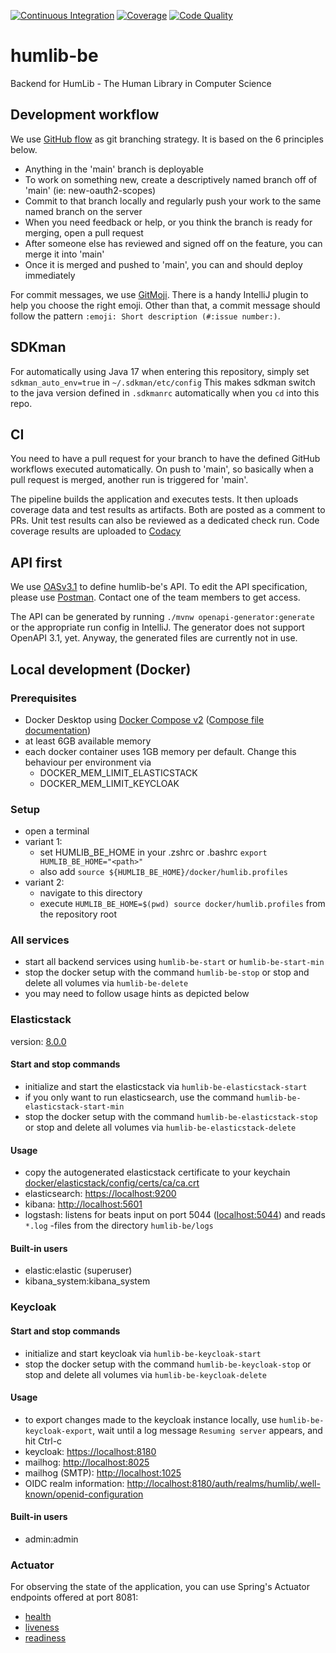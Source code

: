 [![Continuous Integration](https://github.com/humlib/humlib-be/actions/workflows/ci.yml/badge.svg)](https://github.com/humlib/humlib-be/actions/workflows/ci.yml)
[![Coverage](https://app.codacy.com/project/badge/Coverage/84542710b77741a58541b8864dc3b007)](https://www.codacy.com/gh/humlib/humlib-be/dashboard?utm_source=github.com&amp;utm_medium=referral&amp;utm_content=humlib/humlib-be&amp;utm_campaign=Badge_Coverage)
[![Code Quality](https://app.codacy.com/project/badge/Grade/84542710b77741a58541b8864dc3b007)](https://www.codacy.com/gh/humlib/humlib-be/dashboard?utm_source=github.com&amp;utm_medium=referral&amp;utm_content=humlib/humlib-be&amp;utm_campaign=Badge_Grade)

# humlib-be

Backend for HumLib - The Human Library in Computer Science

## Development workflow

We use [GitHub flow](https://githubflow.github.io/) as git branching strategy. It is based on the 6 principles below.

- Anything in the 'main' branch is deployable
- To work on something new, create a descriptively named branch off of 'main' (ie: new-oauth2-scopes)
- Commit to that branch locally and regularly push your work to the same named branch on the server
- When you need feedback or help, or you think the branch is ready for merging, open a pull request
- After someone else has reviewed and signed off on the feature, you can merge it into 'main'
- Once it is merged and pushed to 'main', you can and should deploy immediately

For commit messages, we use [GitMoji](https://gitmoji.dev/). There is a handy IntelliJ plugin to help you choose the
right emoji. Other than that, a commit message should follow the pattern `:emoji: Short description (#:issue number:)`.

## SDKman

For automatically using Java 17 when entering this repository, simply set `sdkman_auto_env=true`
in `~/.sdkman/etc/config`
This makes sdkman switch to the java version defined in `.sdkmanrc` automatically when you `cd` into this repo.

## CI

You need to have a pull request for your branch to have the defined GitHub workflows executed automatically. On push
to 'main', so basically when a pull request is merged, another run is triggered for 'main'.

The pipeline builds the application and executes tests. It then uploads coverage data and test results as artifacts.
Both are posted as a comment to PRs. Unit test results can also be reviewed as a dedicated check run. Code coverage
results are uploaded to [Codacy](https://app.codacy.com/gh/humlib/humlib-be/dashboard?branch=main)

## API first

We use [OASv3.1](https://github.com/OAI/OpenAPI-Specification/blob/main/versions/3.1.0.md) to define humlib-be's API. To
edit the API specification, please
use [Postman](https://humlib.postman.co/workspace/HumLib~ad065858-1612-464c-bb89-1992625514ab/overview). Contact one of
the team members to get access.

The API can be generated by running `./mvnw openapi-generator:generate` or the appropriate run config in IntelliJ. The generator does not support OpenAPI 3.1, yet.
Anyway, the generated files are currently not in use.

## Local development (Docker)

### Prerequisites

- Docker Desktop
  using [Docker Compose v2](https://docs.docker.com/compose/cli-command/) ([Compose file documentation](https://github.com/compose-spec/compose-spec/blob/master/spec.md))
- at least 6GB available memory
- each docker container uses 1GB memory per default. Change this behaviour per environment via
    - DOCKER_MEM_LIMIT_ELASTICSTACK
    - DOCKER_MEM_LIMIT_KEYCLOAK

### Setup

- open a terminal
- variant 1:
    - set HUMLIB_BE_HOME in your .zshrc or .bashrc `export HUMLIB_BE_HOME="<path>"`
    - also add `source ${HUMLIB_BE_HOME}/docker/humlib.profiles`
- variant 2:
    - navigate to this directory
    - execute `HUMLIB_BE_HOME=$(pwd) source docker/humlib.profiles` from the repository root

### All services

- start all backend services using `humlib-be-start` or `humlib-be-start-min`
- stop the docker setup with the command `humlib-be-stop` or stop and delete all volumes via `humlib-be-delete`
- you may need to follow usage hints as depicted below

### Elasticstack

version: [8.0.0](https://www.elastic.co/guide/en/elastic-stack-get-started/8.0/get-started-stack-docker.html#run-docker-secure "documentation")

#### Start and stop commands

- initialize and start the elasticstack via `humlib-be-elasticstack-start`
- if you only want to run elasticsearch, use the command `humlib-be-elasticstack-start-min`
- stop the docker setup with the command `humlib-be-elasticstack-stop` or stop and delete all volumes
  via `humlib-be-elasticstack-delete`

#### Usage

- copy the autogenerated elasticstack certificate to your
  keychain [docker/elasticstack/config/certs/ca/ca.crt](docker/elasticstack/config/certs/ca/ca.crt 'docker/elasticstack/volumes/certs/ca/ca.crt')
- elasticsearch: [https://localhost:9200](https://localhost:9200 'https://localhost:9200')
- kibana: [http://localhost:5601](http://localhost:5601 'http://localhost:5601')
- logstash: listens for beats input on port 5044 ([localhost:5044](localhost:5044 'localhost:5044')) and reads `*.log`
  -files from the directory `humlib-be/logs`

#### Built-in users

- elastic:elastic (superuser)
- kibana_system:kibana_system

### Keycloak

#### Start and stop commands

- initialize and start keycloak via `humlib-be-keycloak-start`
- stop the docker setup with the command `humlib-be-keycloak-stop` or stop and delete all volumes
  via `humlib-be-keycloak-delete`

#### Usage

- to export changes made to the keycloak instance locally, use `humlib-be-keycloak-export`, wait until a log
  message `Resuming server` appears, and hit Ctrl-c
- keycloak: [https://localhost:8180](https://localhost:8180 'https://localhost:8180')
- mailhog: [http://localhost:8025](http://localhost:8025 'http://localhost:8025')
- mailhog (SMTP): [http://localhost:1025](http://localhost:1025 'http://localhost:8025')
- OIDC realm
  information: [http://localhost:8180/auth/realms/humlib/.well-known/openid-configuration](http://localhost:8180/auth/realms/humlib/.well-known/openid-configuration 'http://localhost:8180/auth/realms/humlib/.well-known/openid-configuration')

#### Built-in users

- admin:admin

### Actuator

For observing the state of the application, you can use Spring's Actuator endpoints offered at port 8081:

- [health](http://localhost:8081/actuator/health 'http://localhost:8081/actuator/health')
- [liveness](http://localhost:8081/actuator/health/liveness 'http://localhost:8081/actuator/health/liveness')
- [readiness](http://localhost:8081/actuator/health/readiness 'http://localhost:8081/actuator/health/readiness')
